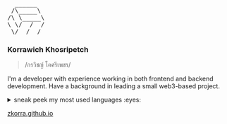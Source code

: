 <pre>
  ______
 /\_____\
/\ \_____\
\ \/  /  /
 \/__/__/
</pre>

### Korrawich Khosripetch

> /กรวิชญ์ โคศรีเพชร/ 

I'm a developer with experience working in both frontend and backend development. Have a background in leading a small web3-based project.

<details>
  <summary>sneak peek my most used languages :eyes:</summary>
  
  ![Top Langs](https://github-readme-stats.vercel.app/api/top-langs/?username=zkorra&langs_count=6&hide=jupyter%20notebook,ejs&layout=compact&custom_title=Most%20used%20languages%20:\)&title_color=0062ff&text_color=000000&border_color=ebedef&border_radius=14&bg_color=75,ffffff,f2f7ff)
</details>

[zkorra.github.io](https://zkorra.github.io)
